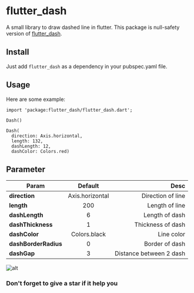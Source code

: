 # flutter_dash

A small library to draw dashed line in flutter. This package is null-safety version of [flutter_dash](https://pub.dev/packages/flutter_dash).

## Install

Just add `flutter_dash` as a dependency in your pubspec.yaml file.

## Usage

Here are some example:

```
import 'package:flutter_dash/flutter_dash.dart';

Dash()
```

```
Dash(
  direction: Axis.horizontal,
  length: 132,
  dashLength: 12,
  dashColor: Colors.red)
```

## Parameter

| Param                |     Default     |                    Desc |
| -------------------- | :-------------: | ----------------------: |
| **direction**        | Axis.horizontal |       Direction of line |
| **length**           |       200       |          Length of line |
| **dashLength**       |        6        |          Length of dash |
| **dashThickness**    |        1        |       Thickness of dash |
| **dashColor**        |  Colors.black   |              Line color |
| **dashBorderRadius** |        0        |          Border of dash |
| **dashGap**          |        3        | Distance between 2 dash |

![alt](https://raw.githubusercontent.com/huy-lv/flutter_dash/master/exampleimage.png)

### Don't forget to give a star if it help you
